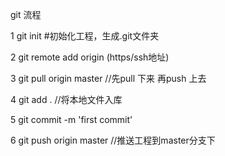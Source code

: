 
git 流程

1  git init #初始化工程，生成.git文件夹

2  git remote add origin (https/ssh地址)

3  git pull origin master //先pull 下来 再push 上去

4  git add .        //将本地文件入库

5  git commit -m 'first commit'

6  git push origin master  //推送工程到master分支下